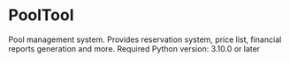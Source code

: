 # PoolTool

Pool management system. Provides reservation system, price list, financial reports generation and more.
Required Python version: 3.10.0 or later
